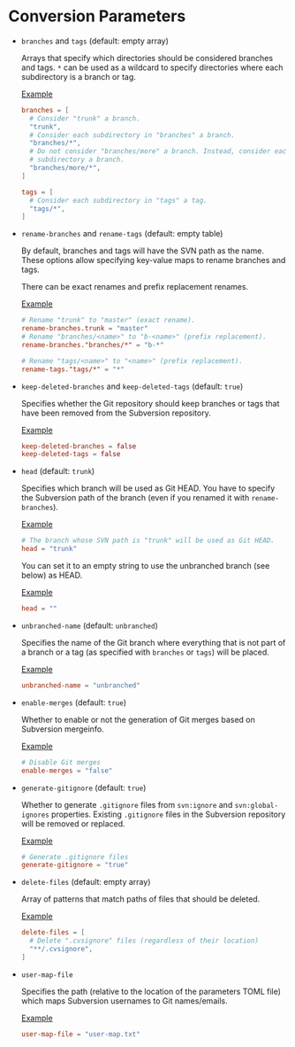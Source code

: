 # Conversion Parameters

* `branches` and `tags` (default: empty array)

  Arrays that specify which directories should be considered branches and tags.
  `*` can be used as a wildcard to specify directories where each subdirectory
  is a branch or tag.

  <u>Example</u>

  ```toml
  branches = [
    # Consider "trunk" a branch.
    "trunk",
    # Consider each subdirectory in "branches" a branch.
    "branches/*",
    # Do not consider "branches/more" a branch. Instead, consider each
    # subdirectory a branch.
    "branches/more/*",
  ]

  tags = [
    # Consider each subdirectory in "tags" a tag.
    "tags/*",
  ]
  ```

* `rename-branches` and `rename-tags` (default: empty table)

  By default, branches and tags will have the SVN path as the name. These
  options allow specifying key-value maps to rename branches and tags.

  There can be exact renames and prefix replacement renames.

  <u>Example</u>

  ```toml
  # Rename "trunk" to "master" (exact rename).
  rename-branches.trunk = "master"
  # Rename "branches/<name>" to "b-<name>" (prefix replacement).
  rename-branches."branches/*" = "b-*"

  # Rename "tags/<name>" to "<name>" (prefix replacement).
  rename-tags."tags/*" = "*"
  ```

* `keep-deleted-branches` and `keep-deleted-tags` (default: `true`)

  Specifies whether the Git repository should keep branches or tags that have
  been removed from the Subversion repository.

  <u>Example</u>

  ```toml
  keep-deleted-branches = false
  keep-deleted-tags = false
  ```

* `head` (default: `trunk`)

  Specifies which branch will be used as Git HEAD. You have to specify the
  Subversion path of the branch (even if you renamed it with
  `rename-branches`).

  <u>Example</u>

  ```toml
  # The branch whose SVN path is "trunk" will be used as Git HEAD.
  head = "trunk"
  ```

  You can set it to an empty string to use the unbranched branch (see below) as
  HEAD.

  <u>Example</u>

  ```toml
  head = ""
  ```

* `unbranched-name` (default: `unbranched`)

  Specifies the name of the Git branch where everything that is not part of a
  branch or a tag (as specified with `branches` or `tags`) will be placed.

  <u>Example</u>

  ```toml
  unbranched-name = "unbranched"
  ```

* `enable-merges` (default: `true`)

  Whether to enable or not the generation of Git merges based on Subversion
  mergeinfo.

  <u>Example</u>

  ```toml
  # Disable Git merges
  enable-merges = "false"
  ```

* `generate-gitignore` (default: `true`)

  Whether to generate `.gitignore` files from `svn:ignore` and
  `svn:global-ignores` properties. Existing `.gitignore` files in the
  Subversion repository will be removed or replaced.

  <u>Example</u>

  ```toml
  # Generate .gitignore files
  generate-gitignore = "true"
  ```

* `delete-files` (default: empty array)

  Array of patterns that match paths of files that should be deleted.

  <u>Example</u>

  ```toml
  delete-files = [
    # Delete ".cvsignore" files (regardless of their location)
    "**/.cvsignore",
  ]
  ```

* `user-map-file`

  Specifies the path (relative to the location of the parameters TOML file)
  which maps Subversion usernames to Git names/emails.

  <u>Example</u>

  ```toml
  user-map-file = "user-map.txt"
  ```

